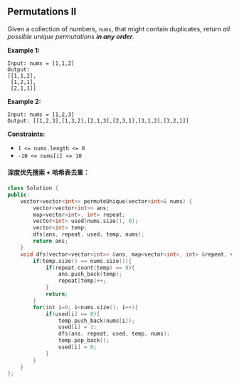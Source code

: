 ## Permutations II

Given a collection of numbers, `nums`, that might contain duplicates, return *all possible unique permutations **in any order**.*

**Example 1:**

```
Input: nums = [1,1,2]
Output:
[[1,1,2],
 [1,2,1],
 [2,1,1]]
```

**Example 2:**

```
Input: nums = [1,2,3]
Output: [[1,2,3],[1,3,2],[2,1,3],[2,3,1],[3,1,2],[3,2,1]]
```

**Constraints:**

- `1 <= nums.length <= 8`
- `-10 <= nums[i] <= 10`

#### 深度优先搜索 + 哈希表去重：

```c++
class Solution {
public:
    vector<vector<int>> permuteUnique(vector<int>& nums) {
        vector<vector<int>> ans;
        map<vector<int>, int> repeat;
        vector<int> used(nums.size(), 0);
        vector<int> temp;
        dfs(ans, repeat, used, temp, nums);
        return ans;
    }
    void dfs(vector<vector<int>> &ans, map<vector<int>, int> &repeat, vector<int> &used, vector<int> &temp,vector<int>& nums){
        if(temp.size() == nums.size()){
            if(repeat.count(temp) == 0){
                ans.push_back(temp);
                repeat[temp]++;
            }
            return;
        }
        for(int i=0; i<nums.size(); i++){
            if(used[i] == 0){
                temp.push_back(nums[i]);
                used[i] = 1;
                dfs(ans, repeat, used, temp, nums);
                temp.pop_back();
                used[i] = 0;
            }
        }
    }
};
```

